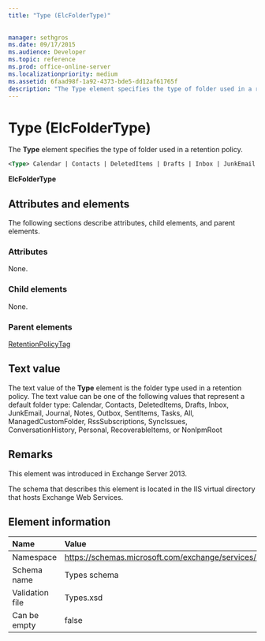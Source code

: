 ```yaml
---
title: "Type (ElcFolderType)"
 
 
manager: sethgros
ms.date: 09/17/2015
ms.audience: Developer
ms.topic: reference
ms.prod: office-online-server
ms.localizationpriority: medium
ms.assetid: 6faad98f-1a92-4373-bde5-dd12af61765f
description: "The Type element specifies the type of folder used in a retention policy."
---
```


# Type (ElcFolderType)

The **Type** element specifies the type of folder used in a retention policy. 
  
```XML
<Type> Calendar | Contacts | DeletedItems | Drafts | Inbox | JunkEmail | Journal | Notes | Outbox | SentItems | Tasks | All | ManagedCustomFolder | RssSubscriptions | SyncIssues | ConversationHistory | Personal | RecoverableItems | NonIpmRoot <Type>
```

 **ElcFolderType**
## Attributes and elements

The following sections describe attributes, child elements, and parent elements.
  
### Attributes

None.
  
### Child elements

None.
  
### Parent elements

[RetentionPolicyTag](retentionpolicytag.md)
  
## Text value

The text value of the **Type** element is the folder type used in a retention policy. The text value can be one of the following values that represent a default folder type: Calendar, Contacts, DeletedItems, Drafts, Inbox, JunkEmail, Journal, Notes, Outbox, SentItems, Tasks, All, ManagedCustomFolder, RssSubscriptions, SyncIssues, ConversationHistory, Personal, RecoverableItems, or NonIpmRoot 
  
## Remarks

This element was introduced in Exchange Server 2013.
  
The schema that describes this element is located in the IIS virtual directory that hosts Exchange Web Services.
  
## Element information

|**Name**|**Value**|
|:-----|:-----|
|Namespace  <br/> |https://schemas.microsoft.com/exchange/services/2006/types  <br/> |
|Schema name  <br/> |Types schema  <br/> |
|Validation file  <br/> |Types.xsd  <br/> |
|Can be empty  <br/> |false  <br/> |
   

